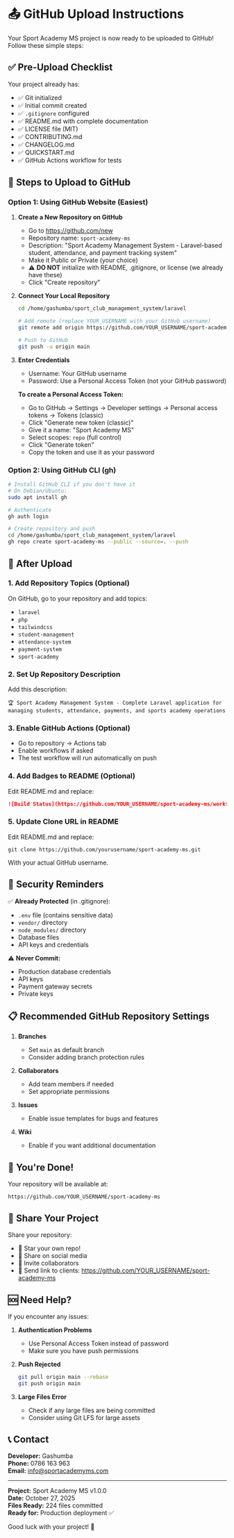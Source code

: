 # 📤 GitHub Upload Instructions

Your Sport Academy MS project is now ready to be uploaded to GitHub! Follow these simple steps:

## ✅ Pre-Upload Checklist

Your project already has:
- ✅ Git initialized
- ✅ Initial commit created
- ✅ `.gitignore` configured
- ✅ README.md with complete documentation
- ✅ LICENSE file (MIT)
- ✅ CONTRIBUTING.md
- ✅ CHANGELOG.md
- ✅ QUICKSTART.md
- ✅ GitHub Actions workflow for tests

## 🚀 Steps to Upload to GitHub

### Option 1: Using GitHub Website (Easiest)

1. **Create a New Repository on GitHub**
   - Go to https://github.com/new
   - Repository name: `sport-academy-ms`
   - Description: "Sport Academy Management System - Laravel-based student, attendance, and payment tracking system"
   - Make it Public or Private (your choice)
   - ⚠️ **DO NOT** initialize with README, .gitignore, or license (we already have these)
   - Click "Create repository"

2. **Connect Your Local Repository**
   
   ```bash
   cd /home/gashumba/sport_club_management_system/laravel
   
   # Add remote (replace YOUR_USERNAME with your GitHub username)
   git remote add origin https://github.com/YOUR_USERNAME/sport-academy-ms.git
   
   # Push to GitHub
   git push -u origin main
   ```

3. **Enter Credentials**
   - Username: Your GitHub username
   - Password: Use a Personal Access Token (not your GitHub password)
   
   **To create a Personal Access Token:**
   - Go to GitHub → Settings → Developer settings → Personal access tokens → Tokens (classic)
   - Click "Generate new token (classic)"
   - Give it a name: "Sport Academy MS"
   - Select scopes: `repo` (full control)
   - Click "Generate token"
   - Copy the token and use it as your password

### Option 2: Using GitHub CLI (gh)

```bash
# Install GitHub CLI if you don't have it
# On Debian/Ubuntu:
sudo apt install gh

# Authenticate
gh auth login

# Create repository and push
cd /home/gashumba/sport_club_management_system/laravel
gh repo create sport-academy-ms --public --source=. --push
```

## 📝 After Upload

### 1. Add Repository Topics (Optional)
   
   On GitHub, go to your repository and add topics:
   - `laravel`
   - `php`
   - `tailwindcss`
   - `student-management`
   - `attendance-system`
   - `payment-system`
   - `sport-academy`

### 2. Set Up Repository Description
   
   Add this description:
   ```
   🏆 Sport Academy Management System - Complete Laravel application for managing students, attendance, payments, and sports academy operations
   ```

### 3. Enable GitHub Actions (Optional)
   
   - Go to repository → Actions tab
   - Enable workflows if asked
   - The test workflow will run automatically on push

### 4. Add Badges to README (Optional)
   
   Edit README.md and replace:
   ```markdown
   ![Build Status](https://github.com/YOUR_USERNAME/sport-academy-ms/workflows/Tests/badge.svg)
   ```

### 5. Update Clone URL in README
   
   Edit README.md and replace:
   ```
   git clone https://github.com/yourusername/sport-academy-ms.git
   ```
   
   With your actual GitHub username.

## 🔐 Security Reminders

✅ **Already Protected** (in .gitignore):
- `.env` file (contains sensitive data)
- `vendor/` directory
- `node_modules/` directory
- Database files
- API keys and credentials

⚠️ **Never Commit:**
- Production database credentials
- API keys
- Payment gateway secrets
- Private keys

## 📋 Recommended GitHub Repository Settings

1. **Branches**
   - Set `main` as default branch
   - Consider adding branch protection rules

2. **Collaborators**
   - Add team members if needed
   - Set appropriate permissions

3. **Issues**
   - Enable issue templates for bugs and features

4. **Wiki**
   - Enable if you want additional documentation

## 🎉 You're Done!

Your repository will be available at:
```
https://github.com/YOUR_USERNAME/sport-academy-ms
```

## 📱 Share Your Project

Share your repository:
- 🌟 Star your own repo!
- 📢 Share on social media
- 👥 Invite collaborators
- 📧 Send link to clients: https://github.com/YOUR_USERNAME/sport-academy-ms

## 🆘 Need Help?

If you encounter any issues:

1. **Authentication Problems**
   - Use Personal Access Token instead of password
   - Make sure you have push permissions

2. **Push Rejected**
   ```bash
   git pull origin main --rebase
   git push origin main
   ```

3. **Large Files Error**
   - Check if any large files are being committed
   - Consider using Git LFS for large assets

## 📞 Contact

**Developer:** Gashumba  
**Phone:** 0786 163 963  
**Email:** info@sportacademyms.com

---

**Project:** Sport Academy MS v1.0.0  
**Date:** October 27, 2025  
**Files Ready:** 224 files committed  
**Ready for:** Production deployment ✅

Good luck with your project! 🚀
